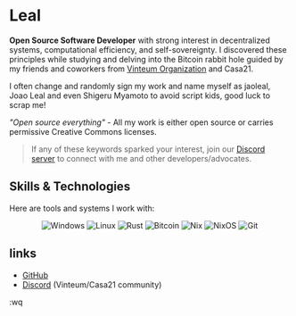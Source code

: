 # Leal

**Open Source Software Developer** with strong interest in decentralized systems, computational efficiency, and self-sovereignty. I discovered these principles while studying and delving into the Bitcoin rabbit hole guided by my friends and coworkers from [Vinteum Organization](https://vinteum.org) and Casa21.

I often change and randomly sign my work and name myself as jaoleal, Joao Leal and even Shigeru Myamoto to avoid script kids, good luck to scrap me!

*"Open source everything"* - All my work is either open source or carries permissive Creative Commons licenses.

> If any of these keywords sparked your interest, join our [Discord server](https://discord.gg/vinteum) to connect with me and other developers/advocates.

## Skills & Technologies

Here are tools and systems I work with:

<p align="center">
  <img src="https://img.shields.io/badge/Windows-0078D6?style=for-the-badge&logo=windows&logoColor=white" alt="Windows">
  <img src="https://img.shields.io/badge/Linux-FCC624?style=for-the-badge&logo=linux&logoColor=black" alt="Linux">
  <img src="https://img.shields.io/badge/Rust-000000?style=for-the-badge&logo=rust&logoColor=white" alt="Rust">
  <img src="https://img.shields.io/badge/Bitcoin-F7931A?style=for-the-badge&logo=bitcoin&logoColor=white" alt="Bitcoin">
  <img src="https://img.shields.io/badge/Nix-5277C3?style=for-the-badge&logo=nixos&logoColor=white" alt="Nix">
  <img src="https://img.shields.io/badge/NixOS-5277C3?style=for-the-badge&logo=nixos&logoColor=white" alt="NixOS">
  <img src="https://img.shields.io/badge/Git-F05032?style=for-the-badge&logo=git&logoColor=white" alt="Git">
</p>

## links
- [GitHub](https://github.com/jaoleal)
- [Discord](https://discord.gg/vinteum) (Vinteum/Casa21 community)

:wq